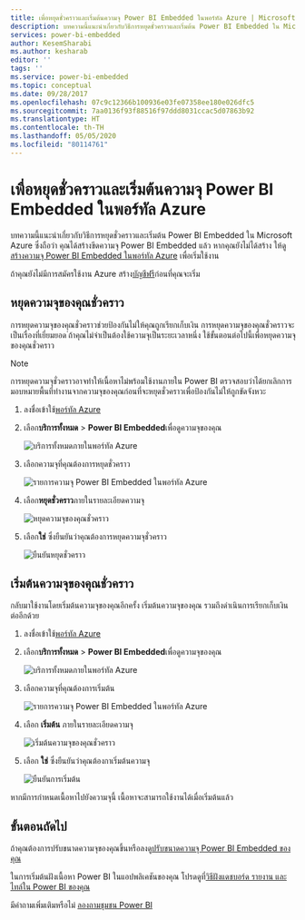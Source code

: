 ```yaml
---
title: เพื่อหยุดชั่วคราวและเริ่มต้นความจุ Power BI Embedded ในพอร์ทัล Azure | Microsoft Docs
description: บทความนี้แนะนำเกี่ยวกับวิธีการหยุดชั่วคราวและเริ่มต้น Power BI Embedded ใน Microsoft Azure
services: power-bi-embedded
author: KesemSharabi
ms.author: kesharab
editor: ''
tags: ''
ms.service: power-bi-embedded
ms.topic: conceptual
ms.date: 09/28/2017
ms.openlocfilehash: 07c9c12366b100936e03fe07358ee180e026dfc5
ms.sourcegitcommit: 7aa0136f93f88516f97ddd8031ccac5d07863b92
ms.translationtype: HT
ms.contentlocale: th-TH
ms.lasthandoff: 05/05/2020
ms.locfileid: "80114761"
---
```

# <a name="pause-and-start-your-power-bi-embedded-capacity-in-the-azure-portal"></a>เพื่อหยุดชั่วคราวและเริ่มต้นความจุ Power BI Embedded ในพอร์ทัล Azure

บทความนี้แนะนำเกี่ยวกับวิธีการหยุดชั่วคราวและเริ่มต้น Power BI Embedded ใน Microsoft Azure ซึ่งถือว่า คุณได้สร้างขีดความจุ Power BI Embedded แล้ว หากคุณยังไม่ได้สร้าง ให้ดู[สร้างความจุ Power BI Embedded ในพอร์ทัล Azure](azure-pbie-create-capacity.md) เพื่อเริ่มใช้งาน

ถ้าคุณยังไม่มีการสมัครใช้งาน Azure สร้าง[บัญชีฟรี](https://azure.microsoft.com/free/)ก่อนที่คุณจะเริ่ม

## <a name="pause-your-capacity"></a>หยุดความจุของคุณชั่วคราว

การหยุดความจุของคุณชั่วคราวช่วยป้องกันไม่ให้คุณถูกเรียกเก็บเงิน การหยุดความจุของคุณชั่วคราวจะเป็นเรื่องที่เยี่ยมยอด ่ถ้าคุณไม่จำเป็นต้องใช้ความจุเป็นระยะเวลาหนึ่ง ใช้ขั้นตอนต่อไปนี้เพื่อหยุดความจุของคุณชั่วคราว

> [!NOTE]
> การหยุดความจุชั่วคราวอาจทำให้เนื้อหาไม่พร้อมใช้งานภายใน Power BI ตรวจสอบว่าได้ยกเลิกการมอบหมายพื้นที่ทำงานจากความจุของคุณก่อนที่จะหยุดชั่วคราวเพื่อป้องกันไม่ให้ถูกขัดจังหวะ

1. ลงชื่อเข้าใช้[พอร์ทัล Azure](https://portal.azure.com/)

2. เลือก**บริการทั้งหมด** > **Power BI Embedded**เพื่อดูความจุของคุณ

    ![บริการทั้งหมดภายในพอร์ทัล Azure](media/azure-pbie-pause-start/azure-portal-more-services.png)

3. เลือกความจุที่คุณต้องการหยุดชั่วคราว

    ![รายการความจุ Power BI Embedded ในพอร์ทัล Azure](media/azure-pbie-pause-start/azure-portal-capacity-list.png)

4. เลือก**หยุดชั่วคราว**ภายในรายละเอียดความจุ

    ![หยุดความจุของคุณชั่วคราว](media/azure-pbie-pause-start/azure-portal-pause-capacity.png)

5. เลือก**ใช่** ซึ่งยืนยันว่าคุณต้องการหยุดความจุชั่วคราว

    ![ยืนยันหยุดชั่วคราว](media/azure-pbie-pause-start/azure-portal-confirm-pause.png)

## <a name="start-your-capacity"></a>เริ่มต้นความจุของคุณชั่วคราว

กลับมาใช้งานโดยเริ่มต้นความจุของคุณอีกครั้ง เริ่มต้นความจุของคุณ รวมถึงดำเนินการเรียกเก็บเงินต่ออีกด้วย

1. ลงชื่อเข้าใช้[พอร์ทัล Azure](https://portal.azure.com/)

2. เลือก**บริการทั้งหมด** > **Power BI Embedded**เพื่อดูความจุของคุณ

    ![บริการทั้งหมดภายในพอร์ทัล Azure](media/azure-pbie-pause-start/azure-portal-more-services.png)

3. เลือกความจุที่คุณต้องการเริ่มต้น

    ![รายการความจุ Power BI Embedded ในพอร์ทัล Azure](media/azure-pbie-pause-start/azure-portal-capacity-list.png)

4. เลือก **เริ่มต้น** ภายในรายละเอียดความจุ

    ![เริ่มต้นความจุของคุณชั่วคราว](media/azure-pbie-pause-start/azure-portal-start-capacity.png)

5. เลือก **ใช่** ซึ่งยืนยันว่าคุณต้องกาเริ่มต้นความจุ

    ![ยืนยันการเริ่มต้น](media/azure-pbie-pause-start/azure-portal-confirm-start.png)

หากมีการกำหนดเนื้อหาไปยังความจุนี้ เนื้อหาจะสามารถใช้งานได้เมื่อเริ่มต้นแล้ว

## <a name="next-steps"></a>ขั้นตอนถัดไป

ถ้าคุณต้องการปรับขนาดความจุของคุณขึ้นหรือลงดู[ปรับขนาดความจุ Power BI Embedded ของคุณ](azure-pbie-scale-capacity.md)

ในการเริ่มต้นฝังเนื้อหา Power BI ในแอปพลิเคชันของคุณ โปรดดูที่[วิธีฝังแดชบอร์ด รายงาน และไทล์ใน Power BI ของคุณ](https://powerbi.microsoft.com/documentation/powerbi-developer-embedding-content/)

มีคำถามเพิ่มเติมหรือไม่ [ลองถามชุมชน Power BI](https://community.powerbi.com/)